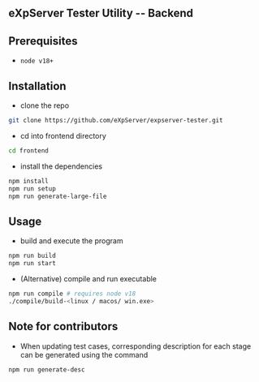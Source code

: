 ## eXpServer Tester Utility -- Backend

## Prerequisites
- `node v18+`


## Installation
- clone the repo 
```bash
git clone https://github.com/eXpServer/expserver-tester.git
```

- cd into frontend directory
```bash
cd frontend
```

- install the dependencies
```bash
npm install
npm run setup
npm run generate-large-file
```


## Usage
- build and execute the program
```bash
npm run build
npm run start
```

- (Alternative) compile and run executable
```bash
npm run compile # requires node v18
./compile/build-<linux / macos/ win.exe>
```


## Note for contributors
- When updating test cases, corresponding description for each stage can be generated using the command
```bash
npm run generate-desc
```